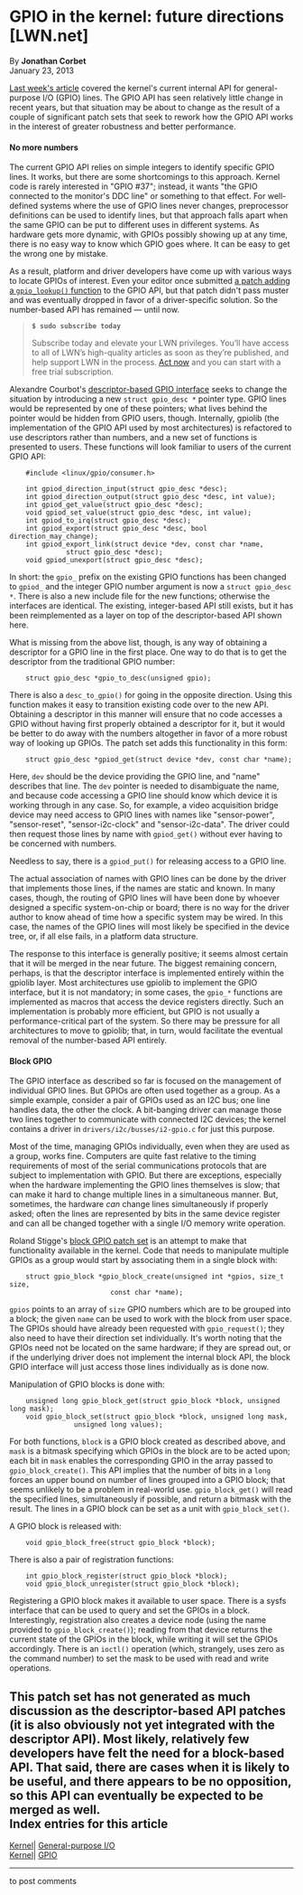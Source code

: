 # GPIO in the kernel: future directions [LWN.net]

By **Jonathan Corbet**  
January 23, 2013 

[Last week's article](/Articles/532714/) covered the kernel's current internal API for general-purpose I/O (GPIO) lines. The GPIO API has seen relatively little change in recent years, but that situation may be about to change as the result of a couple of significant patch sets that seek to rework how the GPIO API works in the interest of greater robustness and better performance. 

#### No more numbers

The current GPIO API relies on simple integers to identify specific GPIO lines. It works, but there are some shortcomings to this approach. Kernel code is rarely interested in "GPIO #37"; instead, it wants "the GPIO connected to the monitor's DDC line" or something to that effect. For well-defined systems where the use of GPIO lines never changes, preprocessor definitions can be used to identify lines, but that approach falls apart when the same GPIO can be put to different uses in different systems. As hardware gets more dynamic, with GPIOs possibly showing up at any time, there is no easy way to know which GPIO goes where. It can be easy to get the wrong one by mistake. 

As a result, platform and driver developers have come up with various ways to locate GPIOs of interest. Even your editor once submitted [a patch adding a `gpio_lookup()` function](https://lkml.org/lkml/2009/10/10/162) to the GPIO API, but that patch didn't pass muster and was eventually dropped in favor of a driver-specific solution. So the number-based API has remained — until now. 

> **`$ sudo subscribe today`**
> 
> Subscribe today and elevate your LWN privileges. You’ll have access to all of LWN’s high-quality articles as soon as they’re published, and help support LWN in the process. [Act now](https://lwn.net/Promo/nst-sudo/claim) and you can start with a free trial subscription. 

Alexandre Courbot's [descriptor-based GPIO interface](/Articles/531848/) seeks to change the situation by introducing a new `struct gpio_desc *` pointer type. GPIO lines would be represented by one of these pointers; what lives behind the pointer would be hidden from GPIO users, though. Internally, gpiolib (the implementation of the GPIO API used by most architectures) is refactored to use descriptors rather than numbers, and a new set of functions is presented to users. These functions will look familiar to users of the current GPIO API: 
    
    
        #include <linux/gpio/consumer.h>
    
        int gpiod_direction_input(struct gpio_desc *desc);
        int gpiod_direction_output(struct gpio_desc *desc, int value);
        int gpiod_get_value(struct gpio_desc *desc);
        void gpiod_set_value(struct gpio_desc *desc, int value);
        int gpiod_to_irq(struct gpio_desc *desc);
        int gpiod_export(struct gpio_desc *desc, bool direction_may_change);
        int gpiod_export_link(struct device *dev, const char *name,
    			  struct gpio_desc *desc);
        void gpiod_unexport(struct gpio_desc *desc);
    

In short: the `gpio_` prefix on the existing GPIO functions has been changed to `gpiod_` and the integer GPIO number argument is now a `struct gpio_desc *`. There is also a new include file for the new functions; otherwise the interfaces are identical. The existing, integer-based API still exists, but it has been reimplemented as a layer on top of the descriptor-based API shown here. 

What is missing from the above list, though, is any way of obtaining a descriptor for a GPIO line in the first place. One way to do that is to get the descriptor from the traditional GPIO number: 
    
    
        struct gpio_desc *gpio_to_desc(unsigned gpio);
    

There is also a `desc_to_gpio()` for going in the opposite direction. Using this function makes it easy to transition existing code over to the new API. Obtaining a descriptor in this manner will ensure that no code accesses a GPIO without having first properly obtained a descriptor for it, but it would be better to do away with the numbers altogether in favor of a more robust way of looking up GPIOs. The patch set adds this functionality in this form: 
    
    
        struct gpio_desc *gpiod_get(struct device *dev, const char *name);
    

Here, `dev` should be the device providing the GPIO line, and "name" describes that line. The `dev` pointer is needed to disambiguate the name, and because code accessing a GPIO line should know which device it is working through in any case. So, for example, a video acquisition bridge device may need access to GPIO lines with names like "sensor-power", "sensor-reset", "sensor-i2c-clock" and "sensor-i2c-data". The driver could then request those lines by name with `gpiod_get()` without ever having to be concerned with numbers. 

Needless to say, there is a `gpiod_put()` for releasing access to a GPIO line. 

The actual association of names with GPIO lines can be done by the driver that implements those lines, if the names are static and known. In many cases, though, the routing of GPIO lines will have been done by whoever designed a specific system-on-chip or board; there is no way for the driver author to know ahead of time how a specific system may be wired. In this case, the names of the GPIO lines will most likely be specified in the device tree, or, if all else fails, in a platform data structure. 

The response to this interface is generally positive; it seems almost certain that it will be merged in the near future. The biggest remaining concern, perhaps, is that the descriptor interface is implemented entirely within the gpiolib layer. Most architectures use gpiolib to implement the GPIO interface, but it is not mandatory; in some cases, the `gpio_*` functions are implemented as macros that access the device registers directly. Such an implementation is probably more efficient, but GPIO is not usually a performance-critical part of the system. So there may be pressure for all architectures to move to gpiolib; that, in turn, would facilitate the eventual removal of the number-based API entirely. 

#### Block GPIO

The GPIO interface as described so far is focused on the management of individual GPIO lines. But GPIOs are often used together as a group. As a simple example, consider a pair of GPIOs used as an I2C bus; one line handles data, the other the clock. A bit-banging driver can manage those two lines together to communicate with connected I2C devices; the kernel contains a driver in `drivers/i2c/busses/i2-gpio.c` for just this purpose. 

Most of the time, managing GPIOs individually, even when they are used as a group, works fine. Computers are quite fast relative to the timing requirements of most of the serial communications protocols that are subject to implementation with GPIO. But there are exceptions, especially when the hardware implementing the GPIO lines themselves is slow; that can make it hard to change multiple lines in a simultaneous manner. But, sometimes, the hardware _can_ change lines simultaneously if properly asked; often the lines are represented by bits in the same device register and can all be changed together with a single I/O memory write operation. 

Roland Stigge's [block GPIO patch set](/Articles/533557/) is an attempt to make that functionality available in the kernel. Code that needs to manipulate multiple GPIOs as a group would start by associating them in a single block with: 
    
    
        struct gpio_block *gpio_block_create(unsigned int *gpios, size_t size,
    				     	 const char *name);
    

`gpios` points to an array of `size` GPIO numbers which are to be grouped into a block; the given `name` can be used to work with the block from user space. The GPIOs should have already been requested with `gpio_request()`; they also need to have their direction set individually. It's worth noting that the GPIOs need not be located on the same hardware; if they are spread out, or if the underlying driver does not implement the internal block API, the block GPIO interface will just access those lines individually as is done now. 

Manipulation of GPIO blocks is done with: 
    
    
        unsigned long gpio_block_get(struct gpio_block *block, unsigned long mask);
        void gpio_block_set(struct gpio_block *block, unsigned long mask,
    		    	unsigned long values);
    

For both functions, `block` is a GPIO block created as described above, and `mask` is a bitmask specifying which GPIOs in the block are to be acted upon; each bit in `mask` enables the corresponding GPIO in the array passed to `gpio_block_create()`. This API implies that the number of bits in a `long` forces an upper bound on number of lines grouped into a GPIO block; that seems unlikely to be a problem in real-world use. `gpio_block_get()` will read the specified lines, simultaneously if possible, and return a bitmask with the result. The lines in a GPIO block can be set as a unit with `gpio_block_set()`. 

A GPIO block is released with: 
    
    
        void gpio_block_free(struct gpio_block *block);
    

There is also a pair of registration functions: 
    
    
        int gpio_block_register(struct gpio_block *block);
        void gpio_block_unregister(struct gpio_block *block);
    

Registering a GPIO block makes it available to user space. There is a sysfs interface that can be used to query and set the GPIOs in a block. Interestingly, registration also creates a device node (using the name provided to `gpio_block_create()`); reading from that device returns the current state of the GPIOs in the block, while writing it will set the GPIOs accordingly. There is an `ioctl()` operation (which, strangely, uses zero as the command number) to set the mask to be used with read and write operations. 

This patch set has not generated as much discussion as the descriptor-based API patches (it is also obviously not yet integrated with the descriptor API). Most likely, relatively few developers have felt the need for a block-based API. That said, there are cases when it is likely to be useful, and there appears to be no opposition, so this API can eventually be expected to be merged as well.  
Index entries for this article  
---  
[Kernel](/Kernel/Index)| [General-purpose I/O](/Kernel/Index#General-purpose_IO)  
[Kernel](/Kernel/Index)| [GPIO](/Kernel/Index#GPIO)  
  


* * *

to post comments 

